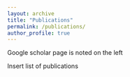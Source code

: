 ```yaml
---
layout: archive
title: "Publications"
permalink: /publications/
author_profile: true
---
```


Google scholar page is noted on the left

Insert list of publications


